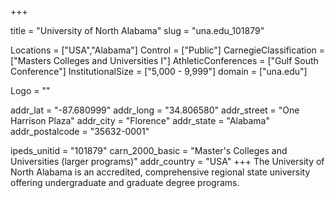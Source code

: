 
+++

title = "University of North Alabama"
slug = "una.edu_101879"

Locations = ["USA","Alabama"]
Control = ["Public"]
CarnegieClassification = ["Masters Colleges and Universities I"]
AthleticConferences = ["Gulf South Conference"]
InstitutionalSize = ["5,000 - 9,999"]
domain = ["una.edu"]

Logo = ""

addr_lat = "-87.680999"
addr_long = "34.806580"
addr_street = "One Harrison Plaza"
addr_city = "Florence"
addr_state = "Alabama"
addr_postalcode = "35632-0001"

ipeds_unitid = "101879"
carn_2000_basic = "Master's Colleges and Universities (larger programs)"
addr_country = "USA"
+++
    The University of North Alabama is an accredited, comprehensive regional state university offering undergraduate and graduate degree programs.
